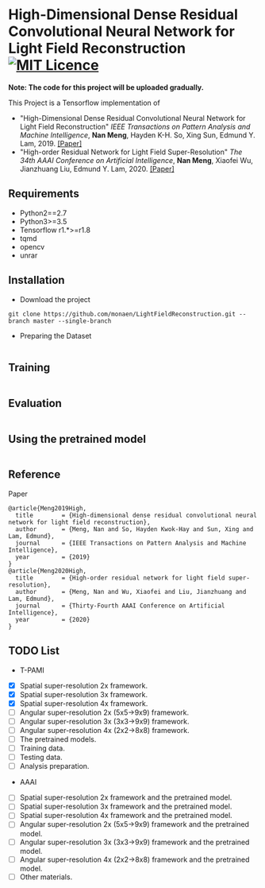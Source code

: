 # High-Dimensional Dense Residual Convolutional Neural Network for Light Field Reconstruction [![MIT Licence](https://badges.frapsoft.com/os/mit/mit.svg?v=103)](https://opensource.org/licenses/mit-license.php)

**Note: The code for this project will be uploaded gradually.**

This Project is a Tensorflow implementation of 
* "High-Dimensional Dense Residual Convolutional Neural Network for Light Field Reconstruction" *IEEE Transactions on Pattern Analysis and Machine Intelligence*, **Nan Meng**, Hayden K-H. So, Xing Sun, Edmund Y. Lam, 2019. [[Paper]](https://arxiv.org/pdf/1910.01426.pdf)
* "High-order Residual Network for Light Field Super-Resolution" *The 34th AAAI Conference on Artificial Intelligence*, **Nan Meng**, Xiaofei Wu, Jianzhuang Liu, Edmund Y. Lam, 2020. [[Paper]](https://arxiv.org/pdf/2003.13094.pdf)


## Requirements
* Python2==2.7
* Python3>=3.5
* Tensorflow r1.\*>=r1.8
* tqmd
* opencv
* unrar

## Installation
* Download the project
```commandline
git clone https://github.com/monaen/LightFieldReconstruction.git --branch master --single-branch
```

* Preparing the Dataset
```commandline
```

## Training
```commandline
```

## Evaluation
```commandline
```

## Using the pretrained model
```commandline
```


## Reference
Paper
```
@article{Meng2019High,
  title        = {High-dimensional dense residual convolutional neural network for light field reconstruction},
  author       = {Meng, Nan and So, Hayden Kwok-Hay and Sun, Xing and Lam, Edmund},
  journal      = {IEEE Transactions on Pattern Analysis and Machine Intelligence},
  year         = {2019}
}
@article{Meng2020High,
  title        = {High-order residual network for light field super-resolution},
  author       = {Meng, Nan and Wu, Xiaofei and Liu, Jianzhuang and Lam, Edmund},
  journal      = {Thirty-Fourth AAAI Conference on Artificial Intelligence},
  year         = {2020}
}
```

## TODO List
* T-PAMI
- [x] Spatial super-resolution 2x framework.
- [x] Spatial super-resolution 3x framework.
- [x] Spatial super-resolution 4x framework.
- [ ] Angular super-resolution 2x (5x5->9x9) framework.
- [ ] Angular super-resolution 3x (3x3->9x9) framework.
- [ ] Angular super-resolution 4x (2x2->8x8) framework.
- [ ] The pretrained models.
- [ ] Training data.
- [ ] Testing data.
- [ ] Analysis preparation.
* AAAI
- [ ] Spatial super-resolution 2x framework and the pretrained model.
- [ ] Spatial super-resolution 3x framework and the pretrained model.
- [ ] Spatial super-resolution 4x framework and the pretrained model.
- [ ] Angular super-resolution 2x (5x5->9x9) framework and the pretrained model.
- [ ] Angular super-resolution 3x (3x3->9x9) framework and the pretrained model.
- [ ] Angular super-resolution 4x (2x2->8x8) framework and the pretrained model.
- [ ] Other materials.

